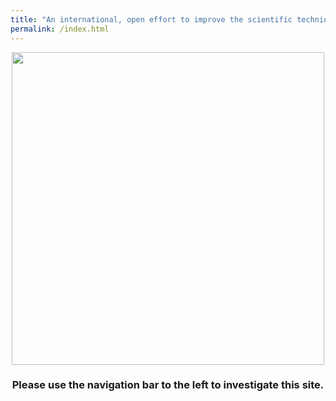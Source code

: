 ```yaml
---
title: "An international, open effort to improve the scientific techniques of neutron and X-ray reflectometry"
permalink: /index.html
---
```


<center>
  <img src="{{ site.logo }}" width="500em">
  <h3>
    Please use the navigation bar to the left to investigate this site. 
  </h3>
</center>